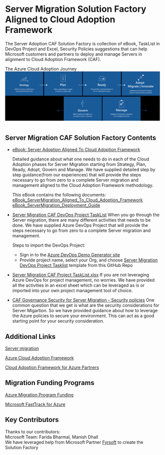 # Server Migration Solution Factory Aligned to Cloud Adoption Framework # 
The Server Adoption CAF Solution Factory is collection of eBook, TaskList in DevOps Project and Excel, Security Policies suggestions that can help Microsoft customers and partners to deploy and manage Servers in alignment to Cloud Adoption Framework (CAF). 

 The Azure Cloud Adoption Journey
 ![CAF](https://github.com/faridabharmal/WVD_CAF_SolutionFactory/blob/master/TechnicalEnablement/CAF.png)

## Server Migration CAF Solution Factory Contents

* [eBook: Server Adoption Aligned To Cloud Adoption Framework](1_eBook_ServerMigration_Aligned_To_Cloud_Adoption_Framework.docx)

   Detailed guidance about what one needs to do in each of the Cloud Adoption phases for Server Migration starting from Strategy, Plan, Ready, Adopt, Govern and Manage. We have supplied detailed step by step guidance(from our experiences) that will provide the steps necessary to go from zero to a complete Server migration and management aligned to the Cloud Adoption Framework methodology.
   
   This eBook contains the following documents:    
    [eBook_ServerMigration_Aligned_To_Cloud_Adoption_Framework](1_eBook_ServerMigration_Aligned_To_Cloud_Adoption_Framework.docx)
    [eBook_ServerMigration_Deployment_Guide](eBook_ServerMigration_Deployment_Guide.docx)
    

*  [Server Migration CAF DevOps Project TaskList](3_ServerMigration_CAF_DevOps_ProjectTaskList.zip)
    When you go through the Server migration, there are many different activities that needs to be done. We have supplied Azure DevOps Project that will provide the steps necessary to go from zero to a complete Server migration and management. 

    Steps to import the DevOps Project:  
    * Sign in to the [Azure DevOps Demo Generator site](https://azuredevopsdemogenerator.azurewebsites.net/)  
    * Provide project name, select your Org, and choose [Server Migration DevOps Project Tasklist](3_ServerMigration_CAF_DevOps_ProjectTaskList.zip) template from this GitHub Repo 

*  [Server Migration CAF Project TaskList.xlsx](4_ServerMigration_CAF_Project_TaskList)
   If you are not leveraging Azure DevOps for project management, no worries. We have provided all the activities in an excel sheet which can be leveraged as is or imported into your own project management tool of choice.  

 * [CAF Governance Security for Server Migration - Security policies](6_ServerMigration_GovernanceSecurityPolicy.xlsx)
   One common question that we get is what are the security considerations for Server Migartion. So we have provided guidance about how to leverage the Azure policies to secure your environment. This can act as a good starting point for your security consideration. 


## Additional Links
 [Server migration](https://docs.microsoft.com/en-us/azure/migrate/)

 [Azure Cloud Adoption Framework](https://www.microsoft.com/azure/partners/b/enable/cloud-adoption-framework)

 [Cloud Adoption Framework for Azure Partners](https://www.microsoft.com/azure/partners/adopt?filters=all)


## Migration Funding Programs
 [Azure Migration Program Funding](https://azure.microsoft.com/en-us/migration/migration-program) 

 [Microsoft FastTrack for Azure](https://azure.microsoft.com/en-us/programs/azure-fasttrack)


## Key Contributors
Thanks to our contributors:  
Microsoft Team: Farida Bharmal, Manish Dhall   
We have leveraged help from Microsoft Partner [Fyrsoft](https://www.fyrsoft.com/) to create the Solution Factory   